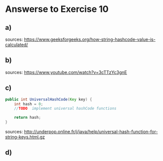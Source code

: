 # Answerse to Exercise 10

## a)

sources: https://www.geeksforgeeks.org/how-string-hashcode-value-is-calculated/

## b)

sources: https://www.youtube.com/watch?v=3cTTzYc3gnE

## c)

```java
public int UniversalHashCode(Key key) {
    int hash = 0;
    //TODO  implement universal hashCode functions

    return hash;
}
```

sources: http://underpop.online.fr/j/java/help/universal-hash-function-for-string-keys.html.gz

## d)

